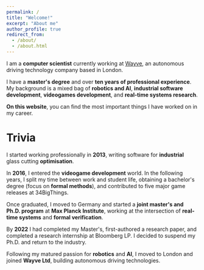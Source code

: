 ```yaml
---
permalink: /
title: "Welcome!"
excerpt: "About me"
author_profile: true
redirect_from: 
  - /about/
  - /about.html
---
```


I am a **computer scientist** currently working at [Wayve](http://wayve.ai/), an autonomous driving technology company based in London.

I have a **master's degree** and over **ten years of professional experience**. <br>
My background is a mixed bag of **robotics and AI**, **industrial software development**, **videogames development**, and **real-time systems research**.

**On this website**, you can find the most important things I have worked on in my career.

# Trivia

I started working professionally in **2013**, writing software for **industrial** glass cutting **optimisation**. 

In **2016**, I entered the **videogame development** world. In the following years, I split my time between work and student life, obtaining a bachelor's degree (focus on **formal methods**), and contributed to five major game releases at 34BigThings.

Once graduated, I moved to Germany and started a **joint master's and Ph.D. program** at **Max Planck Institute**, working at the intersection of **real-time systems** and **formal verification**. 

By **2022** I had completed my Master's, first-authored a research paper, and completed a research internship at Bloomberg LP. I decided to suspend my Ph.D. and return to the industry. 

Following my matured passion for **robotics** and **AI**, I moved to London and joined **Wayve Ltd**, building autonomous driving technologies. 

